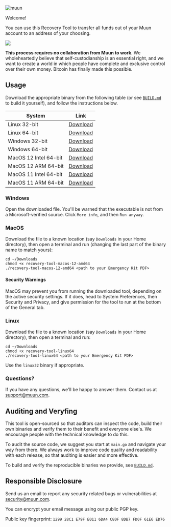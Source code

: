 ![muun](https://muun.com/images/github-banner-v2.png)

Welcome!

You can use this Recovery Tool to transfer all funds out of your Muun account to an address 
of your choosing.

![](readme/demo.gif)

**This process requires no collaboration from Muun to work**. We wholeheartedly believe that self-custodianship
is an essential right, and we want to create a world in which people have complete and exclusive
control over their own money. Bitcoin has finally made this possible.

## Usage

Download the appropriate binary from the following table (or see [`BUILD.md`](BUILD.md) to build it yourself),
and follow the instructions below.

| System | Link |
| --- | --- |
| Linux 32-bit | [Download](https://github.com/muun/recovery/releases/latest/download/recovery-tool-linux32) |
| Linux 64-bit | [Download](https://github.com/muun/recovery/releases/latest/download/recovery-tool-linux64) |
| Windows 32-bit | [Download](https://github.com/muun/recovery/releases/latest/download/recovery-tool-windows32.exe) |
| Windows 64-bit | [Download](https://github.com/muun/recovery/releases/latest/download/recovery-tool-windows64.exe) |
| MacOS 12 Intel 64-bit | [Download](https://github.com/muun/recovery/releases/latest/download/recovery-tool-macos-12-amd64) |
| MacOS 12 ARM 64-bit | [Download](https://github.com/muun/recovery/releases/latest/download/recovery-tool-macos-12-arm64) |
| MacOS 11 Intel 64-bit | [Download](https://github.com/muun/recovery/releases/latest/download/recovery-tool-macos-11-amd64) |
| MacOS 11 ARM 64-bit | [Download](https://github.com/muun/recovery/releases/latest/download/recovery-tool-macos-11-arm64) |

### Windows

Open the downloaded file. You'll be warned that the executable is not from a Microsoft-verified
source. Click `More info`, and then `Run anyway`.


### MacOS

Download the file to a known location (say `Downloads` in your Home directory), then open a terminal
and run (changing the last part of the binary name to match yours):

```
cd ~/Downloads
chmod +x recovery-tool-macos-12-amd64
./recovery-tool-macos-12-amd64 <path to your Emergency Kit PDF>
```

#### Security Warnings

MacOS may prevent you from running the downloaded tool, depending on the active security settings. If it
does, head to System Preferences, then Security and Privacy, and give permission for the tool to run at the
bottom of the General tab.

### Linux

Download the file to a known location (say `Downloads` in your Home directory), then open a terminal
and run:

```
cd ~/Downloads
chmod +x recovery-tool-linux64
./recovery-tool-linux64 <path to your Emergency Kit PDF>
```

Use the `linux32` binary if appropriate.

### Questions?

If you have any questions, we'll be happy to answer them. Contact us at [support@muun.com](mailto:support@muun.com).


## Auditing and Veryfing

This tool is open-sourced so that auditors can inspect the code, build their own binaries and 
verify them to their benefit and everyone else's. We encourage people with the technical knowledge 
to do this.

To audit the source code, we suggest you start at `main.go` and navigate your way from there. We 
always work to improve code quality and readability with each release, so that auditing is easier 
and more effective.

To build and verify the reproducible binaries we provide, see [`BUILD.md`](BUILD.md).

## Responsible Disclosure

Send us an email to report any security related bugs or vulnerabilities at [security@muun.com](mailto:security@muun.com).

You can encrypt your email message using our public PGP key.

Public key fingerprint: `1299 28C1 E79F E011 6DA4 C80F 8DB7 FD0F 61E6 ED76`
